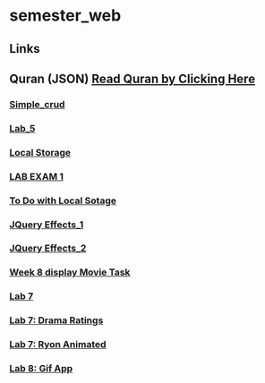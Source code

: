 # semester_web

## Links 

## Quran (JSON) [Read Quran by Clicking Here](https://haseebullahabbasi.github.io/Quran_Json/index/index.html)


### [Simple_crud](https://haseebullahabbasi.github.io/semester_web/simple_crud/index4.html)

### [Lab_5](https://haseebullahabbasi.github.io/semester_web/lab_5)

### [Local Storage](https://haseebullahabbasi.github.io/semester_web/local_storage_exp)

### [LAB EXAM 1](https://haseebullahabbasi.github.io/semester_web/bootstrap-5.0.0-beta3-dist)

### [To Do with Local Sotage](https://haseebullahabbasi.github.io/semester_web/lab_6/dot_9.html)

### [JQuery Effects_1](https://haseebullahabbasi.github.io/semester_web/jquery_prc/index.html)

### [JQuery Effects_2](https://haseebullahabbasi.github.io/semester_web/jquery_prc/effects/index.html)

### [Week 8 display Movie Task ](https://haseebullahabbasi.github.io/semester_web/week_8/index.html)

### [Lab 7 ](https://haseebullahabbasi.github.io/semester_web/lab_7/index.html)

### [Lab 7: Drama Ratings ](https://haseebullahabbasi.github.io/semester_web/lab_7/dot_6.html)

### [Lab 7: Ryon Animated  ](https://haseebullahabbasi.github.io/semester_web/lab_7/dot_8.html)

### [Lab 8: Gif App  ](https://haseebullahabbasi.github.io/semester_web/lab_8/task_8/dot.html)

